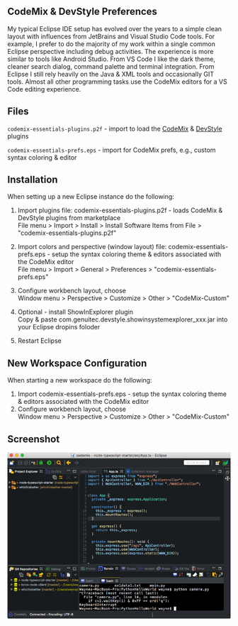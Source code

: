 ## CodeMix & DevStyle Preferences
My typical Eclipse IDE setup has evolved over the years to a simple clean 
layout with influences from JetBrains and Visual Studio Code tools. 
For example, I prefer to do the majority of my work within a single 
common Eclipse perspective including debug activities. The experience is 
more similar to tools like Android Studio. From VS Code I like the dark theme, 
cleaner search dialog, command palette and terminal integration. From Eclipse 
I still rely heavily on the Java & XML tools and occasionally GIT tools. Almost 
all other programming tasks use the CodeMix editors for a VS Code editing 
experience.

## Files

`codemix-essentials-plugins.p2f` - import to load the [CodeMix](https://marketplace.eclipse.org/content/codemix) & [DevStyle](https://marketplace.eclipse.org/content/darkest-dark-theme-devstyle) plugins

`codemix-essentials-prefs.eps` - import for CodeMix prefs, e.g., custom syntax coloring & editor 

## Installation
When setting up a new Eclipse instance do the following:
1. Import plugins file:  codemix-essentials-plugins.p2f - loads CodeMix & DevStyle plugins from marketplace  
   File menu > Import > Install > Install Software Items from File > "codemix-essentials-plugins.p2f"

2. Import colors and perspective (window layout) file: codemix-essentials-prefs.eps - setup the syntax coloring theme & editors associated with the CodeMix editor   
   File menu > Import > General > Preferences > "codemix-essentials-prefs.eps"

3. Configure workbench layout, choose   
   Window menu > Perspective > Customize > Other > "CodeMix-Custom"

4. Optional - install ShowInExplorer plugin   
   Copy & paste com.genuitec.devstyle.showinsystemexplorer_xxx.jar into your Eclipse dropins foloder

5. Restart Eclipse 

## New Workspace Configuration
When starting a new workspace do the following: 
1. Import codemix-essentials-prefs.eps - setup the syntax coloring theme & editors associated with the CodeMix editor   
2. Configure workbench layout, choose   
   Window menu > Perspective > Customize > Other > "CodeMix-Custom"

## Screenshot 
![](https://raw.githubusercontent.com/wayneparrott/eclipse-configuration/master/docs/codemix-perspective.png) 
